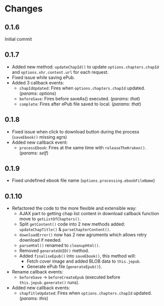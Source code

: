 # Changes

## 0.1.6

Initial commit

## 0.1.7

- Added new method: `updateChapId()` to update `options.chapters.chapId` and `options.xhr.content.url` for each request.
- Fixed issue while saving ePub.
- Added 3 callback events:
  - `chapIdUpdated`: Fires when `options.chapters.chapId` updated. (_params: options_)
  - `beforeSave`: Fires before saveAs() executed. (_params: that_)
  - `complete`: Fires after ePub file saved to local. (_params: that_)

## 0.1.8

- Fixed issue when click to download button during the process (`saveEbook()` missing agrs)
- Added new callback event:
  - `processEbook`: Fires at the same time with `releaseTheKraken()`. (_params: self_)

## 0.1.9

- Fixed undefined ebook file name (`options.processing.ebookFileName`)

## 0.1.10

- Refactored the code to the more flexible and extensible way:
  - AJAX part to getting chap list content in download callback function move to `getListOfChapters()`.
  - Split `getContent()` code into 2 new methods added: `updateChapTitle()` & `parseChapterContent()`.
  - `downloadError()` now has 2 new agruments which allows retry download if needed.
  - `parseHtml()` renamed to `cleanupHtml()`.
  - Removed `generateUUID()` method.
  - Added `finaliseEpub()` into `saveEbook()`, this method will:
    - Fetch cover image and added BLOB data to `this.jepub`.
    - Generate ePub file (`generateEpub()`).
- Rename callback events:
  - `beforeSave` -> `beforeCreateEpub` (executed before `this.jepub.generate()` runs).
- Added new callback events:
  - `chapTitleUpdated`: Fires when `options.chapters.chapId` updated. (_params: this_)
